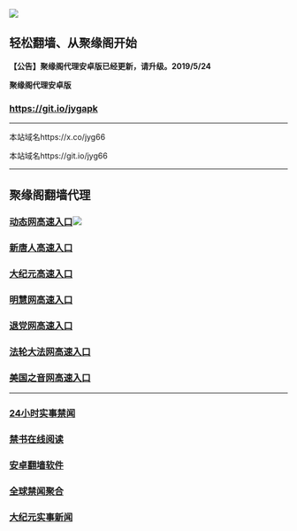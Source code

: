 ![](https://raw.githubusercontent.com/hao369/a/master/j.jpg)



## 轻松翻墙、从聚缘阁开始



**【公告】聚缘阁代理安卓版已经更新，请升级。2019/5/24**

 
**聚缘阁代理安卓版**
### https://git.io/jygapk  

***

本站域名https://x.co/jyg66 

本站域名https://git.io/jyg66



***




## 聚缘阁翻墙代理 


### [动态网高速入口](http://44rtw.pa.psychoticgerbil.com/eerw/505)![](https://raw.githubusercontent.com/hao369/a/master/jygdl.gif)



### [新唐人高速入口](http://44rtw.pa.psychoticgerbil.com/eerw/5)

### [大纪元高速入口](http://44rtw.pa.psychoticgerbil.com/eerw/7)

### [明慧网高速入口](http://44rtw.pa.psychoticgerbil.com/eerw/3)

### [退党网高速入口](http://44rtw.pa.psychoticgerbil.com/eerw/8)

### [法轮大法网高速入口](http://44rtw.pa.psychoticgerbil.com/eerw/15)

### [美国之音网高速入口](http://44rtw.pa.psychoticgerbil.com/eerw/18)






***






### [24小时实事禁闻](https://git.io/fj3Go)

### [禁书在线阅读](https://github.com/txyzum203/djy/blob/master/gb/9p.md?flntdtv#1)


### [安卓翻墙软件](https://git.io/afq)

### [全球禁闻聚合](https://github.com/gfw-breaker/banned-news1/blob/master/README.md)

### [大纪元实事新闻](https://git.io/fjmgE)






